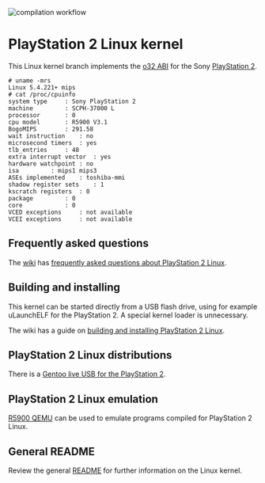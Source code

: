 ![compilation workflow](https://github.com/frno7/linux/actions/workflows/compilation.yml/badge.svg)

# PlayStation 2 Linux kernel

This Linux kernel branch implements the [o32 ABI](https://www.linux-mips.org/wiki/MIPS_ABI_History) for the Sony [PlayStation 2](https://en.wikipedia.org/wiki/PlayStation_2).

```
# uname -mrs
Linux 5.4.221+ mips
# cat /proc/cpuinfo
system type		: Sony PlayStation 2
machine			: SCPH-37000 L
processor		: 0
cpu model		: R5900 V3.1
BogoMIPS		: 291.58
wait instruction	: no
microsecond timers	: yes
tlb_entries		: 48
extra interrupt vector	: yes
hardware watchpoint	: no
isa			: mips1 mips3
ASEs implemented	: toshiba-mmi
shadow register sets	: 1
kscratch registers	: 0
package			: 0
core			: 0
VCED exceptions		: not available
VCEI exceptions		: not available
```

## Frequently asked questions

The [wiki](https://github.com/frno7/linux/wiki) has [frequently asked questions about PlayStation 2 Linux](https://github.com/frno7/linux/wiki/Frequently-asked-questions-about-PlayStation-2-Linux).

## Building and installing

This kernel can be started directly from a USB flash drive, using for example uLaunchELF for the PlayStation 2. A special kernel loader is unnecessary.

The wiki has a guide on [building and installing PlayStation 2 Linux](https://github.com/frno7/linux/wiki/Installing-and-booting-PlayStation-2-Linux).

## PlayStation 2 Linux distributions

There is a [Gentoo live USB for the PlayStation 2](https://github.com/frno7/gentoo-mipsr5900el/wiki/Gentoo-live-USB-for-the-PlayStation-2).

## PlayStation 2 Linux emulation

[R5900 QEMU](https://github.com/frno7/qemu) can be used to emulate programs compiled for PlayStation 2 Linux.

## General README

Review the general [README](README) for further information on the Linux kernel.
